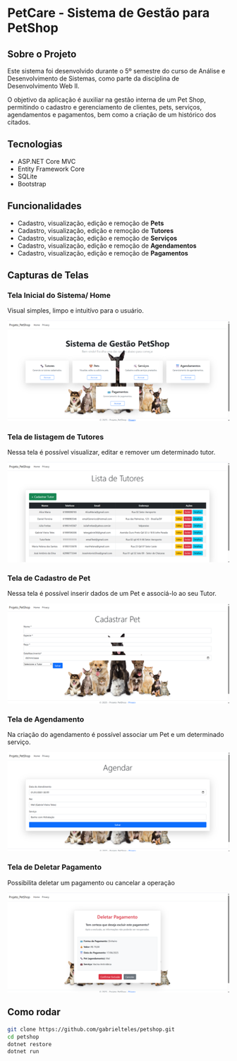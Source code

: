 #  PetCare - Sistema de Gestão para PetShop

## Sobre o Projeto

Este sistema foi desenvolvido durante o 5º semestre do curso de Análise e Desenvolvimento de Sistemas, como parte da disciplina de Desenvolvimento Web II.

O objetivo da aplicação é auxiliar na gestão interna de um Pet Shop, permitindo o cadastro e gerenciamento de clientes, pets, serviços, agendamentos e pagamentos, bem como a criação de um histórico dos citados. 

## Tecnologias

- ASP.NET Core MVC
- Entity Framework Core
- SQLite
- Bootstrap

## Funcionalidades

- Cadastro, visualização, edição e remoção de **Pets**
- Cadastro, visualização, edição e remoção de **Tutores**
- Cadastro, visualização, edição e remoção de **Serviços**
- Cadastro, visualização, edição e remoção de **Agendamentos** 
- Cadastro, visualização, edição e remoção de **Pagamentos**

## Capturas de Telas

### Tela Inicial do Sistema/ Home

Visual simples, limpo e intuitívo para o usuário.

![Tela Inicial](/Docs/Tela-Inicial-Sistema.png)

### Tela de listagem de Tutores

Nessa tela é possível visualizar, editar e remover um determinado tutor.

![Tela de listagem de Tutores](/Docs/Tela-Tutores.png)

### Tela de Cadastro de Pet

Nessa tela é possível inserir dados de um Pet e associá-lo ao seu Tutor.

![Tela de Cadastro de Pet](/Docs/Tela-Cadastrar-Pet.png)

### Tela de Agendamento

Na criação do agendamento é possível associar um Pet e um determinado serviço.

![Tela de Agendamento](/Docs/Tela-Agendamento.png)

### Tela de Deletar Pagamento

Possibilita deletar um pagamento ou cancelar a operação

![Tela de Deletar Agendamento](/Docs/Tela-Deletar-Pagamento.png)

## Como rodar

```bash
git clone https://github.com/gabrielteles/petshop.git
cd petshop
dotnet restore
dotnet run
```
